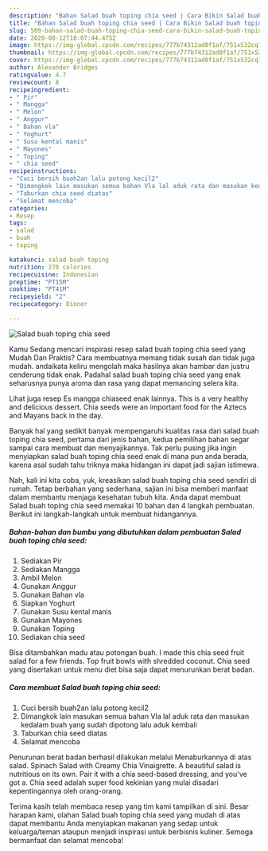 ```yaml
---
description: "Bahan Salad buah toping chia seed | Cara Bikin Salad buah toping chia seed Yang Paling Enak"
title: "Bahan Salad buah toping chia seed | Cara Bikin Salad buah toping chia seed Yang Paling Enak"
slug: 509-bahan-salad-buah-toping-chia-seed-cara-bikin-salad-buah-toping-chia-seed-yang-paling-enak
date: 2020-08-12T18:07:44.475Z
image: https://img-global.cpcdn.com/recipes/777b74312ad0f1af/751x532cq70/salad-buah-toping-chia-seed-foto-resep-utama.jpg
thumbnail: https://img-global.cpcdn.com/recipes/777b74312ad0f1af/751x532cq70/salad-buah-toping-chia-seed-foto-resep-utama.jpg
cover: https://img-global.cpcdn.com/recipes/777b74312ad0f1af/751x532cq70/salad-buah-toping-chia-seed-foto-resep-utama.jpg
author: Alexander Bridges
ratingvalue: 4.7
reviewcount: 8
recipeingredient:
- " Pir"
- " Mangga"
- " Melon"
- " Anggur"
- " Bahan vla"
- " Yoghurt"
- " Susu kental manis"
- " Mayones"
- " Toping"
- " chia seed"
recipeinstructions:
- "Cuci bersih buah2an lalu potong kecil2"
- "Dimangkok lain masukan semua bahan Vla lal aduk rata dan masukan kedalam buah yang sudah dipotong lalu aduk kembali"
- "Taburkan chia seed diatas"
- "Selamat mencoba"
categories:
- Resep
tags:
- salad
- buah
- toping

katakunci: salad buah toping 
nutrition: 270 calories
recipecuisine: Indonesian
preptime: "PT15M"
cooktime: "PT41M"
recipeyield: "2"
recipecategory: Dinner

---
```



![Salad buah toping chia seed](https://img-global.cpcdn.com/recipes/777b74312ad0f1af/751x532cq70/salad-buah-toping-chia-seed-foto-resep-utama.jpg)

Kamu Sedang mencari inspirasi resep salad buah toping chia seed yang Mudah Dan Praktis? Cara membuatnya memang tidak susah dan tidak juga mudah. andaikata keliru mengolah maka hasilnya akan hambar dan justru cenderung tidak enak. Padahal salad buah toping chia seed yang enak seharusnya punya aroma dan rasa yang dapat memancing selera kita.

Lihat juga resep Es mangga chiaseed enak lainnya. This is a very healthy and delicious dessert. Chia seeds were an important food for the Aztecs and Mayans back in the day.

Banyak hal yang sedikit banyak mempengaruhi kualitas rasa dari salad buah toping chia seed, pertama dari jenis bahan, kedua pemilihan bahan segar sampai cara membuat dan menyajikannya. Tak perlu pusing jika ingin menyiapkan salad buah toping chia seed enak di mana pun anda berada, karena asal sudah tahu triknya maka hidangan ini dapat jadi sajian istimewa.


Nah, kali ini kita coba, yuk, kreasikan salad buah toping chia seed sendiri di rumah. Tetap berbahan yang sederhana, sajian ini bisa memberi manfaat dalam membantu menjaga kesehatan tubuh kita. Anda dapat membuat Salad buah toping chia seed memakai 10 bahan dan 4 langkah pembuatan. Berikut ini langkah-langkah untuk membuat hidangannya.

<!--inarticleads1-->

##### Bahan-bahan dan bumbu yang dibutuhkan dalam pembuatan Salad buah toping chia seed:

1. Sediakan  Pir
1. Sediakan  Mangga
1. Ambil  Melon
1. Gunakan  Anggur
1. Gunakan  Bahan vla
1. Siapkan  Yoghurt
1. Gunakan  Susu kental manis
1. Gunakan  Mayones
1. Gunakan  Toping
1. Sediakan  chia seed


Bisa ditambahkan madu atau potongan buah. I made this chia seed fruit salad for a few friends. Top fruit bowls with shredded coconut. Chia seed yang disertakan untuk menu diet bisa saja dapat menurunkan berat badan. 

<!--inarticleads2-->

##### Cara membuat Salad buah toping chia seed:

1. Cuci bersih buah2an lalu potong kecil2
1. Dimangkok lain masukan semua bahan Vla lal aduk rata dan masukan kedalam buah yang sudah dipotong lalu aduk kembali
1. Taburkan chia seed diatas
1. Selamat mencoba


Penurunan berat badan berhasil dilakukan melalui Menaburkannya di atas salad. Spinach Salad with Creamy Chia Vinaigrette. A beautiful salad is nutritious on its own. Pair it with a chia seed-based dressing, and you&#39;ve got a. Chia seed adalah super food kekinian yang mulai disadari kepentingannya oleh orang-orang. 

Terima kasih telah membaca resep yang tim kami tampilkan di sini. Besar harapan kami, olahan Salad buah toping chia seed yang mudah di atas dapat membantu Anda menyiapkan makanan yang sedap untuk keluarga/teman ataupun menjadi inspirasi untuk berbisnis kuliner. Semoga bermanfaat dan selamat mencoba!
